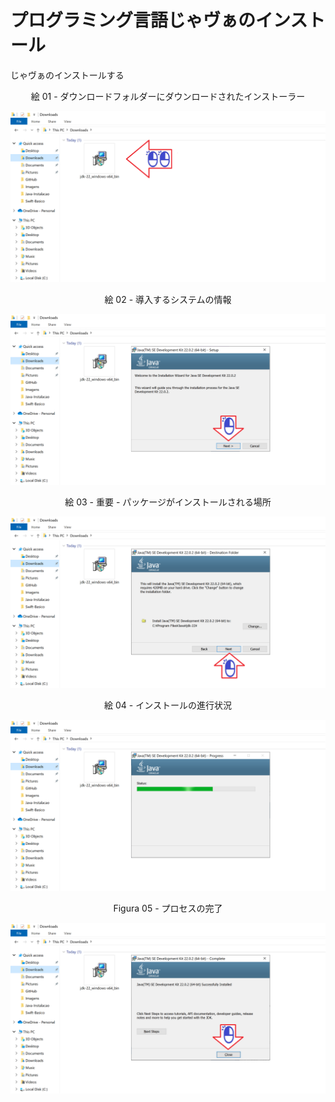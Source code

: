 # プログラミング言語じゃヴぁのインストール

じゃヴぁのインストールする


<div align="center">
絵 01 - ダウンロードフォルダーにダウンロードされたインストーラー
</div>

![](Imagens/Java-Windows-Instalacao-Img01.png)

<div align="center">
絵 02 - 導入するシステムの情報
</div>

![](Imagens/Java-Windows-Instalacao-Img02.png)

<div align="center">
絵 03 - 重要 - パッケージがインストールされる場所
</div>

![](Imagens/Java-Windows-Instalacao-Img03.png)

<div align="center">
絵 04 - インストールの進行状況
</div>

![](Imagens/Java-Windows-Instalacao-Img04.png)

<div align="center">
Figura 05 - プロセスの完了
</div>

![](Imagens/Java-Windows-Instalacao-Img05.png)
